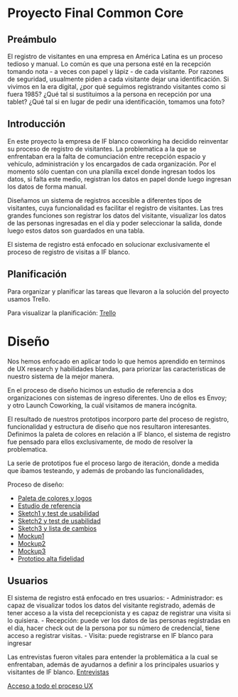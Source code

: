 # Proyecto Final Common Core
## Preámbulo
El registro de visitantes en una empresa en América Latina es un proceso tedioso y manual. Lo común es que una persona esté en la recepción tomando nota - a veces con papel y lápiz - de cada visitante. Por razones de seguridad, usualmente piden a cada visitante dejar una identificación. Si vivimos en la era digital, ¿por qué seguimos registrando visitantes como si fuera 1985? ¿Qué tal si sustituimos a la persona en recepción por una tablet? ¿Qué tal si en lugar de pedir una identificación, tomamos una foto? 

## Introducción
En este proyecto la empresa de IF blanco coworking ha decidido reinventar su proceso de registro de visitantes. La problematica a la que se enfrentaban era la falta de comunciación entre recepción espacio y vehículo, administración y los encargados de cada organización. Por el momento sólo cuentan con una planilla excel donde ingresan todos los datos, si falta este medio, registran los datos en papel donde luego ingresan los datos de forma manual.

Diseñamos un sistema de registros accesible a diferentes tipos de visitantes, cuya funcionalidad es facilitar el registro de visitantes. Las tres grandes funciones son registrar los datos del visitante, visualizar los datos de las personas ingresadas en el día y poder seleccionar la salida, donde luego estos datos son guardados en una tabla.
    
El sistema de registro está enfocado en solucionar exclusivamente el proceso de registro de visitas a IF blanco.

## Planificación
Para organizar y planificar las tareas que llevaron a la solución del proyecto usamos Trello.

Para visualizar la planificación:
[Trello](https://trello.com/b/EgQghFoA/sistema-de-registro)

# Diseño
Nos hemos enfocado en aplicar todo lo que hemos aprendido en terminos de UX research y habilidades blandas, para priorizar las características de nuestro sistema de la mejor manera.

En el proceso de diseño hicimos un estudio de referencia a dos organizaciones con sistemas de ingreso diferentes. Uno de ellos es Envoy; y otro Launch Coworking, la cuál visitamos de manera incógnita.

El resultado de nuestros prototipos incorporo parte del proceso de registro, funcionalidad y estructura de diseño que nos resultaron interesantes. Definimos la paleta de colores en relación a IF blanco, el sistema de registro fue pensado para ellos exclusivamente, de modo de resolver la problematica.

La serie de prototipos fue el proceso largo de iteración, donde a medida que ibamos testeando, y además de probando las funcionalidades, 

Proceso de diseño:
- [Paleta de colores y logos](https://drive.google.com/open?id=18__cFXwKez4zVDgrJfMRmkfwIwmP-Vta)
- [Estudio de referencia](https://drive.google.com/open?id=1u7VJj6hDFAsc3zl5pjvQhi70dBE13m9-)
- [Sketch1 y test de usabilidad](https://drive.google.com/open?id=1WbmBijOFyIaOARiLKiYXZzWhZRequ8Wn)
- [Sketch2 y test de usabilidad](https://drive.google.com/open?id=1USSgs6hFlF5LqX2MDuVnpzvwizwYHMb-)
- [Sketch3 y lista de cambios](https://drive.google.com/open?id=1tHSOdG9XXlHC7ckO3mXJbsyPrHG_4jCl)
- [Mockup1](https://www.figma.com/file/TgrNlWctUcmQimOHDyiwQ9Ye/Sistema-de-registro-1)
- [Mockup2](https://www.figma.com/file/naNj19U2FidQZCPvdaprVb/Sistema-de-registro-2)
- [Mockup3](https://www.figma.com/file/97mOuNCJBEoEfN2FrrMPQ1/Sistema-de-registro-final?node-id=0%3A1)
- [Prototipo alta fidelidad](https://www.figma.com/proto/97mOuNCJBEoEfN2FrrMPQ1/Sistema-de-registro-final?node-id=59%3A519&scaling=scale-down)

## Usuarios

El sistema de registro está enfocado en tres usuarios:
    - Administrador: es capaz de visualizar todos los datos del visitante registrado, además de tener acceso a la vista del recepcionista y es capaz de registrar una visita si lo quisiera.
    - Recepción: puede ver los datos de las personas registradas en el día, hacer check out de la persona por su número de credencial, tiene acceso a registrar visitas.
    - Visita: puede registrarse en IF blanco para ingresar 

Las entrevistas fueron vitales para entender la problemática a la cual se enfrentaban, además de ayudarnos a definir a los principales usuarios y visitantes de IF blanco.
[Entrevistas](https://drive.google.com/open?id=1zKtdYXtt6d9VvrUTc15kjilr-FKFJWnf) 

[Acceso a todo el proceso UX]()